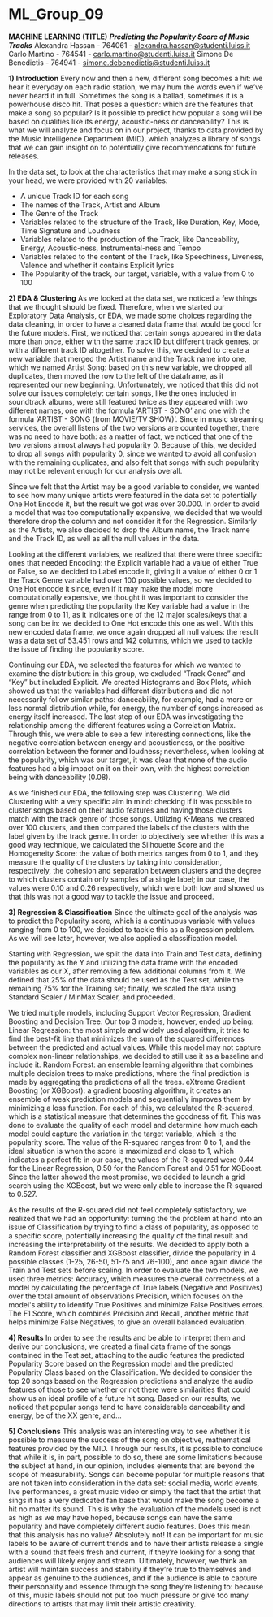 # ML_Group_09

**MACHINE LEARNING (TITLE)**
***Predicting the Popularity Score of Music Tracks***
Alexandra Hassan - 764061 - alexandra.hassan@studenti.luiss.it
Carlo Martino - 764541 - carlo.martino@studenti.luiss.it
Simone De Benedictis - 764941 - simone.debenedictis@studenti.luiss.it

**1) Introduction**
Every now and then a new, different song becomes a hit: we hear it everyday on each radio station, we may hum the words even if we’ve never heard it in full. Sometimes the song is a ballad, sometimes it is a powerhouse disco hit.
That poses a question: which are the features that make a song so popular? Is it possible to predict how popular a song will be based on qualities like its energy, acoustic-ness or danceability?
This is what we will analyze and focus on in our project, thanks to data provided by the Music Intelligence Department (MID), which analyzes a library of songs that we can gain insight on to potentially give recommendations for future releases.

In the data set, to look at the characteristics that may make a song stick in your head, we were provided with 20 variables: 
* A unique Track ID for each song
* The names of the Track, Artist and Album
* The Genre of the Track
* Variables related to the structure of the Track, like Duration, Key, Mode, Time Signature and Loudness
* Variables related to the production of the Track, like Danceability, Energy, Acoustic-ness, Instrumental-ness and Tempo
* Variables related to the content of the Track, like Speechiness, Liveness, Valence and whether it contains Explicit lyrics
* The Popularity of the track, our target, variable, with a value from 0 to 100

**2) EDA & Clustering**
As we looked at the data set, we noticed a few things that we thought should be fixed.
Therefore, when we started our Exploratory Data Analysis, or EDA, we made some choices regarding the data cleaning, in order to have a cleaned data frame that would be good for the future models.
First, we noticed that certain songs appeared in the data more than once, either with the same track ID but different track genres, or with a different track ID altogether. To solve this, we decided to create a new variable that merged the Artist name and the Track name into one, which we named Artist Song: based on this new variable, we dropped all duplicates, then moved the row to the left of the dataframe, as it represented our new beginning.
Unfortunately, we noticed that this did not solve our issues completely: certain songs, like the ones included in soundtrack albums, were still featured twice as they appeared with two different names, one with the formula ‘ARTIST - SONG’ and one with the formula ‘ARTIST - SONG (from MOVIE/TV SHOW)’. Since in music streaming services, the overall listens of the two versions are counted together, there was no need to have both: as a matter of fact, we noticed that one of the two versions almost always had popularity 0. 
Because of this, we decided to drop all songs with popularity 0, since we wanted to avoid all confusion with the remaining duplicates, and also felt that songs with such popularity may not be relevant enough for our analysis overall.

Since we felt that the Artist may be a good variable to consider, we wanted to see how many unique artists were featured in the data set to potentially One Hot Encode it, but the result we got was over 30.000. In order to avoid a model that was too computationally expensive, we decided that we would therefore drop the column and not consider it for the Regression.
Similarly as the Artists, we also decided to drop the Album name, the Track name and the Track ID, as well as all the null values in the data.

Looking at the different variables, we realized that there were three specific ones that needed Encoding:
the Explicit variable had a value of either True or False, so we decided to Label encode it, giving it a value of either 0 or 1
the Track Genre variable had over 100 possible values, so we decided to One Hot encode it since, even if it may make the model more computationally expensive, we thought it was important to consider the genre when predicting the popularity
the Key variable had a value in the range from 0 to 11, as it indicates one of the 12 major scales/keys that a song can be in: we decided to One Hot encode this one as well.
With this new encoded data frame, we once again dropped all null values: the result was a data set of 53.451 rows and 142 columns, which we used to tackle the issue of finding the popularity score.

Continuing our EDA, we selected the features for which we wanted to examine the distribution: in this group, we excluded “Track Genre” and “Key” but included Explicit.
We created Histograms and Box Plots, which showed us that the variables had different distributions and did not necessarily follow similar paths: danceability, for example, had a more or less normal distribution while, for energy, the number of songs increased as energy itself increased.
The last step of our EDA was investigating the relationship among the different features using a Correlation Matrix.
Through this, we were able to see a few interesting connections, like the negative correlation between energy and acousticness, or the positive correlation between the former and loudness; nevertheless, when looking at the popularity, which was our target, it was clear that none of the audio features had a big impact on it on their own, with the highest correlation being with danceability (0.08).

As we finished our EDA, the following step was Clustering.
We did Clustering with a very specific aim in mind: checking if it was possible to cluster songs based on their audio features and having those clusters match with the track genre of those songs.
Utilizing K-Means, we created over 100 clusters, and then compared the labels of the clusters with the label given by the track genre.
In order to objectively see whether this was a good way technique, we calculated the Silhouette Score and the Homogeneity Score: the value of both metrics ranges from 0 to 1, and they measure the quality of the clusters by taking into consideration, respectively, the cohesion and separation between clusters and the degree to which clusters contain only samples of a single label; in our case, the values were 0.10 and 0.26 respectively, which were both low and showed us that this was not a good way to tackle the issue and proceed.

**3) Regression & Classification**
Since the ultimate goal of the analysis was to predict the Popularity score, which is a continuous variable with values ranging from 0 to 100, we decided to tackle this as a Regression problem. As we will see later, however, we also applied a classification model.

Starting with Regression, we split the data into Train and Test data, defining the popularity as the Y and utilizing the data frame with the encoded variables as our X, after removing a few additional columns from it.
We defined that 25% of the data should be used as the Test set, while the remaining 75% for the Training set; finally, we scaled the data using Standard Scaler / MinMax Scaler, and proceeded.

We tried multiple models, including Support Vector Regression, Gradient Boosting and Decision Tree. Our top 3 models, however, ended up being:
Linear Regression: the most simple and widely used algorithm, it tries to find the best-fit line that minimizes the sum of the squared differences between the predicted and actual values. While this model may not capture complex non-linear relationships, we decided to still use it as a baseline and include it.
Random Forest: an ensemble learning algorithm that combines multiple decision trees to make predictions, where the final prediction is made by aggregating the predictions of all the trees.
eXtreme Gradient Boosting (or XGBoost): a gradient boosting algorithm, it creates an ensemble of weak prediction models and sequentially improves them by minimizing a loss function.
For each of this, we calculated the R-squared, which is a statistical measure that determines the goodness of fit.
This was done to evaluate the quality of each model and determine how much each model could capture the variation in the target variable, which is the popularity score.
The value of the R-squared ranges from 0 to 1, and the ideal situation is when the score is maximized and close to 1, which indicates a perfect fit: in our case, the values of the R-squared were 0.44 for the Linear Regression, 0.50 for the Random Forest and 0.51 for XGBoost.
Since the latter showed the most promise, we decided to launch a grid search using the XGBoost, but we were only able to increase the R-squared to 0.527.

As the results of the R-squared did not feel completely satisfactory, we realized that we had an opportunity: turning the the problem at hand into an issue of Classification by trying to find a class of popularity, as opposed to a specific score, potentially increasing the quality of the final result and increasing the interpretability of the results.
We decided to apply both a Random Forest classifier and XGBoost classifier, divide the popularity in 4 possible classes (1-25, 26-50, 51-75 and 76-100), and once again divide the Train and Test sets before scaling.
In order to evaluate the two models, we used three metrics:
Accuracy, which measures the overall correctness of a model by calculating the percentage of True labels (Negative and Positives) over the total amount of observations
Precision, which focuses on the model's ability to identify True Positives and minimize False Positives errors.
The F1 Score, which combines Precision and Recall, another metric that helps minimize False Negatives, to give an overall balanced evaluation.

**4) Results**
In order to see the results and be able to interpret them and derive our conclusions, we created a final data frame of the songs contained in the Test set, attaching to the audio features the predicted Popularity Score based on the Regression model and the predicted Popularity Class based on the Classification.
We decided to consider the top 20 songs based on the Regression predictions and analyze the audio features of those to see whether or not there were similarities that could show us an ideal profile of a future hit song.
Based on our results, we noticed that popular songs tend to have considerable danceability and energy, be of the XX genre, and…

**5) Conclusions**
This analysis was an interesting way to see whether it is possible to measure the success of the song on objective, mathematical features provided by the MID. 
Through our results, it is possible to conclude that while it is, in part, possible to do so, there are some limitations because the subject at hand, in our opinion, includes elements that are beyond the scope of measurability.
Songs can become popular for multiple reasons that are not taken into consideration in the data set: social media, world events, live performances, a great music video or simply the fact that the artist that sings it has a very dedicated fan base that would make the song become a hit no matter its sound.
This is why the evaluation of the models used is not as high as we may have hoped, because songs can have the same popularity and have completely different audio features.
Does this mean that this analysis has no value? Absolutely not! It can be important for music labels to be aware of current trends and to have their artists release a single with a sound that feels fresh and current, if they’re looking for a song that audiences will likely enjoy and stream.
Ultimately, however, we think an artist will maintain success and stability if they’re true to themselves and appear as genuine to the audiences, and if the audience is able to capture their personality and essence through the song they’re listening to: because of this, music labels should not put too much pressure or give too many directions to artists that may limit their artistic creativity.
